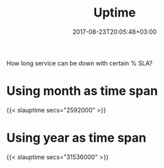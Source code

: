 ﻿---
title: "Uptime"
description: "How long service can be down with certain % SLA?"
date: 2017-08-23T20:05:48+03:00
draft: false
categories: [projects]
tags: [projects]
---

How long service can be down with certain % SLA?

# Using month as time span
{{< slauptime secs="2592000" >}} 

# Using year as time span
{{< slauptime secs="31536000" >}}
